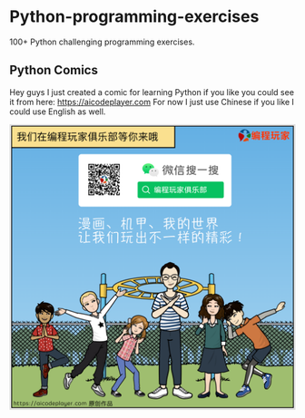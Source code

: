 # Python-programming-exercises

100+ Python challenging programming exercises.

## Python Comics

Hey guys I just created a comic for learning Python if you like you could see it from here: https://aicodeplayer.com
For now I just use Chinese if you like I could use English as well.

![Python Comic](https://github.com/zhiwehu/Python-programming-exercises/blob/master/comic.png?raw=true)
